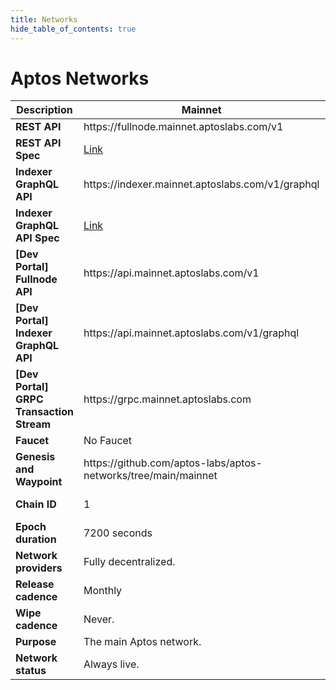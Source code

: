 ```yaml
---
title: Networks
hide_table_of_contents: true
---
```


# Aptos Networks

| Description                                                                                  | Mainnet                                                                                                              | Testnet                                                                                                                         | Devnet                                                                                                                         |
| -------------------------------------------------------------------------------------------- | -------------------------------------------------------------------------------------------------------------------- | ------------------------------------------------------------------------------------------------------------------------------- | ------------------------------------------------------------------------------------------------------------------------------ |
| **REST API**                                                                                 | https\://fullnode.mainnet.aptoslabs.com/v1                                                                           | https\://fullnode.testnet.aptoslabs.com/v1                                                                                      | https\://fullnode.devnet.aptoslabs.com/v1                                                                                      |
| **REST API Spec**                                                                            | <a href="https://fullnode.mainnet.aptoslabs.com/v1/spec#/">Link</a>                                                  | <a href="https://fullnode.testnet.aptoslabs.com/v1/spec#/">Link</a>                                                             | <a href="https://fullnode.devnet.aptoslabs.com/v1/spec#/">Link</a>                                                             |
| **Indexer GraphQL API**                                                                      | https\://indexer.mainnet.aptoslabs.com/v1/graphql                                                                    | https\://indexer-testnet.staging.gcp.aptosdev.com/v1/graphql                                                                    | https\://indexer-devnet.staging.gcp.aptosdev.com/v1/graphql                                                                    |
| **Indexer GraphQL API Spec**                                                                 | <a href="https://cloud.hasura.io/public/graphiql?endpoint=https://indexer.mainnet.aptoslabs.com/v1/graphql">Link</a> | <a href="https://cloud.hasura.io/public/graphiql?endpoint=https://indexer-testnet.staging.gcp.aptosdev.com/v1/graphql">Link</a> | <a href="https://cloud.hasura.io/public/graphiql?endpoint=https://indexer-devnet.staging.gcp.aptosdev.com/v1/graphql">Link</a> |
| **[Dev Portal] Fullnode API**            | https\://api.mainnet.aptoslabs.com/v1                                                                                | https\://api.testnet.aptoslabs.com/v1                                                                                           | https\://api.devnet.aptoslabs.com/v1                                                                                           |
| **[Dev Portal] Indexer GraphQL API**     | https\://api.mainnet.aptoslabs.com/v1/graphql                                                                        | https\://api.testnet.aptoslabs.com/v1/graphql                                                                                   | https\://api.devnet.aptoslabs.com/v1/graphql                                                                                   |
| **[Dev Portal] GRPC Transaction Stream** | https\://grpc.mainnet.aptoslabs.com                                                                                  | https\://grpc.testnet.aptoslabs.com                                                                                             | https\://grpc.devnet.aptoslabs.com                                                                                             |
| **Faucet**                                                                                   | No Faucet                                                                                                            | https\://faucet.testnet.aptoslabs.com/                                                                                          | https\://faucet.devnet.aptoslabs.com/                                                                                          |
| **Genesis and Waypoint**                                                                     | https\://github.com/aptos-labs/aptos-networks/tree/main/mainnet                                                      | https\://github.com/aptos-labs/aptos-networks/tree/main/testnet                                                                 | https\://github.com/aptos-labs/aptos-networks/tree/main/devnet                                                                 |
| **Chain ID**                                                                                 | 1                                                                                                                    | 2                                                                                                                               | [On Aptos Explorer **select Devnet from top right**](https://explorer.aptoslabs.com/?network=Devnet).                          |
| **Epoch duration**                                                                           | 7200 seconds                                                                                                         | 7200 seconds                                                                                                                    | 7200 seconds                                                                                                                   |
| **Network providers**                                                                        | Fully decentralized.                                                                                                 | Managed by Aptos Labs on behalf of Aptos Foundation.                                                                            | Managed by Aptos Labs on behalf of Aptos Foundation.                                                                           |
| **Release cadence**                                                                          | Monthly                                                                                                              | Monthly                                                                                                                         | Weekly                                                                                                                         |
| **Wipe cadence**                                                                             | Never.                                                                                                               | Never.                                                                                                                          | On update.                                                                                                                     |
| **Purpose**                                                                                  | The main Aptos network.                                                                                              | Long-lived test network.                                                                                                        | Bleeding edge and exploratory.                                                                                                 |
| **Network status**                                                                           | Always live.                                                                                                         | Always live.                                                                                                                    | Almost always live, with brief interruptions during updates.                                                                   |
